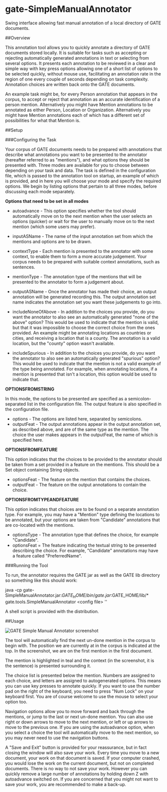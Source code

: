 # gate-SimpleManualAnnotator

Swing interface allowing fast manual annotation of a local directory of GATE documents.

##Overview

This annotation tool allows you to quickly annotate a directory of GATE documents stored locally. It is suitable for tasks such as accepting or rejecting automatically generated annotations in text or selecting from several options. It presents each annotation to be reviewed in a clear and simple way with key press options allowing one of a short list of options to be selected quickly, without mouse use, facilitating an annotation rate in the region of one every couple of seconds depending on task complexity. Annotation choices are written back onto the GATE documents.

An example task might be, for every Person annotation that appears in the corpus, to accept or reject that annotation as an accurate identification of a person mention. Alternatively you might have Mention annotations to be annotated as either Person, Location or Organization. Alternatively you might have Mention annotations each of which has a different set of possibilities for what that Mention is.

##Setup

###Configuring the Task

Your corpus of GATE documents needs to be prepared with annotations that describe what annotations you want to be presented to the annotator (hereafter referred to as "mentions"), and what options they should be presented with. Three modes are available for you to choose between depending on your task and data. The task is defined in the configuration file, which is passed to the annotation tool on startup, an example of which is provided, and in here you will choose your mode and specify the required options. We begin by listing options that pertain to all three modes, before discussing each mode separately.

**Options that need to be set in all modes**

- autoadvance - This option specifies whether the tool should automatically move on to the next mention when the user selects an options (quicker) or wait for the user to manually move on to the next mention (which some users may prefer).

- inputASName - The name of the input annotation set from which the mentions and options are to be drawn.
- contextType - Each mention is presented to the annotator with some context, to enable them to form a more accurate judgement. Your corpus needs to be prepared with suitable context annotations, such as sentences.
- mentionType - The annotation type of the mentions that will be presented to the annotator to form a judgement about.
- outputASName - Once the annotator has made their choice, an output annotation will be generated recording this. The output annotation set name indicates the annotation set you want these judgements to go into.
- includeNoneOfAbove - In addition to the choices you provide, do you want the annotator to also see an automatically generated "none of the above" option? This would be used to indicate that the mention is valid, but that it was impossible to choose the correct choice from the ones provided. An example might be annotating locations as countries or cities, and receiving a location that is a county. The annotation is a valid location, but the "county" option wasn't available.
- includeSpurious - In addition to the choices you provide, do you want the annotator to also see an automatically generated "spurious" option? This would be used to indicate that the mention is not a valid example of the type being annotated. For example, when annotating locations, if a mention is presented that isn't a location, this option would be used to indicate that.

**OPTIONSFROMSTRING**

In this mode, the options to be presented are specified as a semicolon-separated list in the configuration file. The output feature is also specified in the configuration file.

- options - The options are listed here, separated by semicolons.
- outputFeat - The output annotations appear in the output annotation set, as described above, and are of the same type as the mention. The choice the user makes appears in the outputFeat, the name of which is specified here.

**OPTIONSFROMFEATURE**

This option indicates that the choices to be provided to the annotator should be taken from a set provided in a feature on the mentions. This should be a Set object containing String objects.

- optionsFeat - The feature on the mention that contains the choices.
- outputFeat - The feature on the output annotations to contain the choice.

**OPTIONSFROMTYPEANDFEATURE**

This option indicates that choices are to be found on a separate annotation type. For example, you may have a "Mention" type defining the locations to be annotated, but your options are taken from "Candidate" annotations that are co-located with the mentions.

- optionsType - The annotation type that defines the choice, for example "Candidate".
- optionsFeat = The feature indicating the textual string to be presented describing the choice. For example, "Candidate" annotations may have a feature called "PreferredName".

###Running the Tool

To run, the annotator requires the GATE jar as well as the GATE lib directory so something like this should work:

java -cp gate-SimpleManualAnnotator.jar:$GATE_HOME/bin/gate.jar:$GATE_HOME/lib/* gate.tools.SimpleManualAnnotator \<config file&gt; '<directory of GATE documents>'

A shell script is provided with the distribution.

##Usage

![GATE Simple Manual Annotator screenshot](https://raw.githubusercontent.com/GenevieveGorrell/gate-SimpleManualAnnotator/master/Screenshot-GATESimpleManualAnnotator.png "GATE Simple Manual Annotator screenshot")

The tool will automatically find the next un-done mention in the corpus to begin with. The position we are currently at in the corpus is indicated at the top. In the screenshot, we are on the first mention in the first document.

The mention is highlighted in teal and the context (in the screenshot, it is the sentence) is presented surrounding it.

The choice list is presented below the mention. Numbers are assigned to each choice, and letters are assigned to autogenerated options. This means you can use key presses to annotate quickly. If you want to use the number pad on the right of the keyboard, you need to press "Num Lock" on your keyboard first. You are of course welcome to use the mouse to select your option too.

Navigation options allow you to move forward and back through the mentions, or jump to the last or next un-done mention. You can also use right or down arrows to move to the next mention, or left or up arrows to move to the previous one. If you are using the autoadvance option, when you select a choice the tool will automatically move to the next mention, so you may never need to use the navigation buttons.

A "Save and Exit" button is provided for your reassurance, but in fact closing the window will also save your work. Every time you move to a new document, your work on that document is saved. If your computer crashed, you would lose the work on the current document, but not on completed documents. There is no way to not save your work. However you can quickly remove a large number of annotations by holding down Z with autoadvance switched on. If you are concerned that you might not want to save your work, you are recommended to make a back-up.


